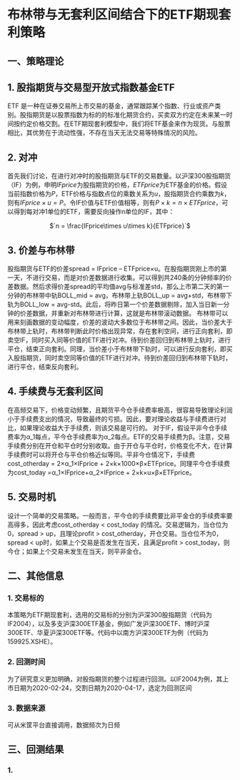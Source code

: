 # 布林带与无套利区间结合下的ETF期现套利策略
## 一、策略理论
## 1. 股指期货与交易型开放式指数基金ETF
ETF 是一种在证券交易所上市交易的基金，通常跟踪某个指数、行业或资产类别。股指期货是以股票指数为标的的标准化期货合约，买卖双方约定在未来某一时间按约定价格交割。在ETF期现套利模型中，我们将ETF基金来作为现货。与股票相比，其优势在于流动性强，不存在当天无法交易等特殊情况的风险。
## 2. 对冲
首先我们讨论，在进行对冲时的股指期货与ETF的交易数量。以沪深300股指期货（IF）为例，申明$`IFprice`$为股指期货的价格，$`ETFprice`$为ETF基金的价格。假设当前指数价格为$`P`$，ETF价格与指数点位的乘数关系为$`u`$，股指期货合约乘数为$`k`$，则有$`IFprice \times u = P`$。令IF价值与ETF价值相等，则有$`P\times k = n\times ETFprice`$，可以得到每对冲1单位的ETF，需要反向操作n单位的IF，其中：
<p align="center">$`n = \frac{IFprice\times u\times k}{ETFprice}`$</p>

## 3. 价差与布林带
股指期货与ETF的价差spread = IFprice – ETFprice×u。在股指期货刚上市的第一天，不进行交易，而是对价差数据进行收集。可以得到共240条的分钟频率的价差数据。然后求得价差spread的平均值avg与标准差std，那么上市第二天的第一分钟的布林带中轨BOLL_mid = avg，布林带上轨BOLL_up = avg+std，布林带下轨为BOLL_low = avg-std。此后，将昨日第一个价差数据剔除，加入当日新一分钟的价差数据，并重新对布林带进行计算，这就是布林带滚动数据。
布林带可以用来刻画数据的变动幅度，价差的波动大多数位于布林带之间。因此，当价差大于布林带上轨时，布林带判断此时价格出现异常，存在套利空间，进行正向套利，即卖空IF，同时买入同等价值的ETF进行对冲。待到价差回归到布林带上轨时，进行平仓，结束正向套利。同理，当价差小于布林带下轨时，可以进行反向套利，即买入股指期货，同时卖空同等价值的ETF进行对冲。待到价差回归到布林带下轨时，进行平仓，结束反向套利。
## 4. 手续费与无套利区间
在高频交易下，价格变动频繁，且期货平今仓手续费率极高，很容易导致理论利润小于手续费支出的情况，导致最终的亏损。因此，要对理论收益与手续费进行对比，如果理论收益大于手续费，则该交易是可行的。
对于IF，假设平非今仓手续费率为α_1每点，平今仓手续费率为α_2每点。ETF的交易手续费为β。注意，交易手续费分别在开仓和平仓时分别收取。由于开仓与平仓时，价格变化不大，在计算手续费时可以将开仓与平仓价格近似等同。平非今仓情况下，手续费cost_otherday = 2×α_1×IFprice + 2×k×1000×β×ETFprice。同理平今仓手续费为cost_today =α_1×IFprice+α_2×IFprice + 2×k×u×β×ETFprice。
## 5. 交易时机
设计一个简单的交易策略。一般而言，平今仓的手续费要比非平金仓的手续费率要高得多，因此考虑cost_otherday < cost_today 的情况。交易逻辑为，当仓位为0，spread > up，且理论profit > cost_otherday，开仓交易。当仓位不为0，spread < up时，如果上个交易是否发生在当天，且满足profit > cost_today，则今仓；如果上个交易未发生在当天，则平非金仓。

## 二、其他信息
### 1. 交易标的
本策略为ETF期现套利，选用的交易标的分别为沪深300股指期货（代码为IF2004），以及多支沪深300ETF基金，例如广发沪深300ETF、博时沪深300ETF、华夏沪深300ETF等。代码中以南方沪深300ETF为例（代码为159925.XSHE）。
### 2. 回测时间
为了研究意义更加明确，对股指期货的整个过程进行回测。以IF2004为例，其上市日期为2020-02-24，交割日期为2020-04-17，选定为回测区间
### 3. 数据来源
可从米筐平台直接调用，数据频次为日频

## 三、回测结果
### 1. 
